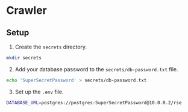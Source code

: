 # Crawler

## Setup

1. Create the `secrets` directory.
```sh
mkdir secrets
```

2. Add your database password to the `secrets/db-password.txt` file.
```sh
echo 'SuperSecretPassword' > secrets/db-password.txt
```

3. Set up the `.env` file.
```sh
DATABASE_URL=postgres://postgres:SuperSecretPassword@10.0.0.2/rse
```

